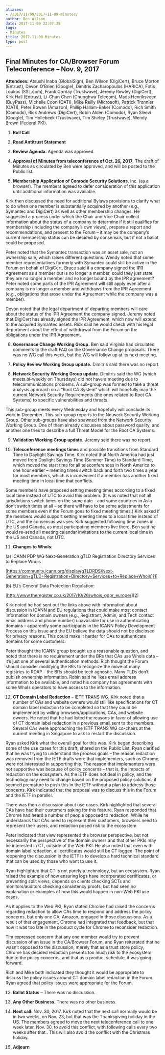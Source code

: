 ```yaml
---
aliases:
- /2017/11/09/2017-11-09-minutes/
author: Ben Wilson
date: 2017-11-09 22:07:38
tags:
- Minutes
title: 2017-11-09 Minutes
type: post
---
```


## Final Minutes for CA/Browser Forum Teleconference – Nov. 9, 2017

**Attendees:** Atsushi Inaba (GlobalSign), Ben Wilson (DigiCert), Bruce Morton (Entrust), Devon O’Brien (Google), Dimitris Zacharopoulos (HARICA), Fotis Loukos (SSL.com), Frank Corday (Trustwave), Jeremy Rowley (DigiCert), Kirk Hall (Entrust), Li-Chun Chen (Chunghwa Telecom), Mads Henriksveen (BuyPass), Michelle Coon (OATI), Mike Reilly (Microsoft), Patrick Tronnier (OATI), Peter Bowen (Amazon), Phillip Hallam-Baker (Comodo), Rich Smith (Comodo), Rick Andrews (DigiCert), Robin Alden (Comodo), Ryan Sleevi (Google), Tim Hollebeek (Trustwave), Tim Shirley (Trustwave), Wendy Brown (Federal PKI).  

1. **Roll Call**

1. **Read Antitrust Statement**

1. **Review Agenda.** Agenda was approved.

1. **Approval of Minutes from teleconference of Oct. 26, 2017**. The draft of Minutes as circulated by Ben were approved, and will be posted to the Public list.

1. **Membership Application of Comodo Security Solutions**, Inc. (as a browser). The members agreed to defer consideration of this application until additional information was available.

Kirk then discussed the need for additional Bylaws provisions to clarify what to do when one member is substantially acquired by another (e.g., Symantec and DigiCert) as well as other membership changes. He suggested a process under which the Chair and Vice Chair collect information about the status of a company to determine if it still qualifies for membership (including the company’s own views), prepare a report and recommendations, and present to the Forum – it may be the company’s current membership status can be decided by consensus, but if not a ballot could be proposed.

Peter noted that the Symantec transaction was an asset sale, not an ownership sale, which raises different questions. Wendy noted that some member representatives formerly with Symantec could still be active in the Forum on behalf of DigiCert. Bruce said if a company signed the IPR Agreement as a member but is no longer a member, could they just state they are no longer a member and no longer bound by the IPR agreement? Peter noted some parts of the IPR Agreement will still apply even after a company is no longer a member and withdraws from the IPR Agreement (e.g., obligations that arose under the Agreement while the company was a member).

Devon noted that the legal department of departing members will care about the status of the IPR Agreement the company signed. Jeremy noted that DigiCert has already signed the IPR Agreement, which now will extend to the acquired Symantec assets. Rick said he would check with his legal department about the effect of withdrawal from the Forum on the obligations under the IPR Agreement.

6. **Governance Change Working Group.** Ben said Virginia had circulated comments to the draft FAQ on the Governance Change proposals. There was no WG call this week, but the WG will follow up at its next meeting.

1. **Policy Review Working Group update.** Dimitris said there was no report.

1. **Network Security Working Group update**. Dimitris said the WG (which meets bi-weekly on Thursdays) did not have a meeting due to telecommunications problems. A sub-group was formed to take a threat analysis approach on a “Root CA System” which will hopefully map the current Network Security Requirements (the ones related to Root CA Systems) to specific vulnerabilities and threats.

This sub-group meets every Wednesday and hopefully will conclude its work in December. This sub-group reports to the Network Security Working Group. Other sub-groups have also spawned from the Network Security Working Group. One of them already discusses about password quality, and another one tries to describe a full Threat Model for the Root CA Systems.

9. **Validation Working Group update.** Jeremy said there was no report.

1. **Teleconference meetings times** and possible transitions from Standard Time to Daylight Savings Time. Kirk noted that North America had just moved from Daylight Savings Time (Summer Time) to Standard Time, which moved the start time for all teleconferences in North America to one hour earlier – meeting times switch back and forth two times a year for most members, which is inconvenient if a member has another fixed meeting time in local time that conflicts.

Some members have proposed setting meeting times according to a fixed local time instead of UTC to avoid this problem. (It was noted that not all jurisdictions switch times on the same date – and some countries in Asia don’t switch times at all – so there will have to be some adjustments for some members even if the Forum goes to fixed meeting times.) Kirk asked if the members would support setting meeting times to a local time instead of UTC, and the consensus was yes. Kirk suggested following time zones in the US and Canada, as most participating members live there. Ben said he would re-send all meeting calendar invitations to the current local time in the US and Canada, not UTC.

11. **Changes to WhoIs**:

(a) ICANN PDP WG Next-Generation gTLD Registration Directory Services to Replace Whois

[https://community.icann.org/display/gTLDRDS/Next-Generation+gTLD+Registration+Directory+Services+to+Replace+Whois][1]

(b) EU’s General Data Protection Regulation:

[http://www.theregister.co.uk/2017/10/26/whois_gdpr_europe/][2]

Kirk noted he had sent out the links above with information about discussion in ICANN and EU regulations that could make most contact information for domain owners (e.g., Registrant, Admin, and Tech contact email address and phone number) unavailable for use in authenticating domains – apparently some participants in the ICANN Policy Development Process on this issue and the EU believe the data should not be disclosed for privacy reasons. This could make it harder for CAs to authenticate domains for some customers.

Peter thought the ICANN group brought up a reasonable question, and noted that there is no requirement under the BRs that CAs use WhoIs data – it’s just one of several authentication methods. Rich thought the Forum should consider modifying the BRs to recognize the move of many registries to RDAP – the BRs should be tech agnostic. Many TLDs don’t publish ownership information. Robin said he likes email address information to be available, and noted his company has agreements with some WhoIs operators to have access to the information.

12. **CT Domain Label Redaction** – IETF TRANS WG. Kirk noted that a number of CAs and website owners would still like specifications for CT domain label redaction to be completed so that they could be implemented by willing browsers/applications, CAs, and website owners. He noted that he had listed the reasons in favor of allowing use of CT domain label redaction in a previous email sent to the members. Several CAs were approaching the IETF TRANS WG co-chairs at the current meeting in Singapore to ask to restart the discussion.

Ryan asked Kirk what the overall goal for this was. Kirk began describing some of the use cases for this draft, shared on the Public List. Ryan clarified that he was trying to understand the process goals – the reason redaction was removed from the IETF drafts were that implementers, such as Chrome, were not interested in supporting this. The reason that implementers were not supportive was because of policy concerns – that is, the impacts of redaction on the ecosystem. As the IETF does not deal in policy, and the technology may need to change based on the proposed policy solutions, it seemed premature to push this in the IETF without a plan to address those concerns. Kirk indicated that the proposal was to discuss this in the Forum and the IETF in parallel.

There was then a discussion about use cases. Kirk highlighted that several CAs have had their customers asking for this feature. Ryan responded that Chrome had heard a number of people opposed to redaction. While he understands that CAs need to represent their customers, browsers need to represent their users, and redaction posed risk to the ecosystem.

Peter indicated that view represented the browser perspective, but not necessarily the perspective of the domain owners and that other PKIs may be interested in CT, outside of the Web PKI. He also noted that even with domain label redaction, all certificates would still be CT logged. The point of reopening the discussion in the IETF is to develop a hard technical standard that can be used by those who want to use it.

Ryan highlighted that CT is not purely a technology, but an ecosystem. Ryan raised the example of how ensuring logs have incorporated certificates, or preventing split views, depends on clients checking SCTs and monitors/auditors checking consistency proofs, but had seen no explanation or examples of how this would happen in non-Web PKI use cases.

As it applies to the Web PKI, Ryan stated Chrome had raised the concerns regarding redaction to allow CAs time to respond and address the policy concerns, but only one CA, Amazon, engaged in those discussions. As a result of that engagement, Chrome had integrated that feedback, but that now it was too late in the product cycle for Chrome to reconsider redaction.

Tim expressed concern that any one member would try to prevent discussion of an issue in the CA/Browser Forum, and Ryan reiterated that he wasn’t opposed to the discussion, merely that as a trust store policy, Chrome has decided redaction presents too much risk to the ecosystem due to the policy concerns, and that as a product schedule, it was going forward.

Rich and Mike both indicated they thought it would be appropriate to discuss the policy issues around CT domain label redaction in the Forum. Ryan agreed that policy issues were appropriate for the Forum.

12. **Ballot Status** – There was no discussion.

01. **Any Other Business**. There was no other business.

01. **Next call**: Nov. 30, 2017. Kirk noted that the next call normally would be in two weeks, on Nov. 23, but that was the Thanksgiving holiday in the US. The members agreed to move the next teleconference call to one week later, Nov. 30, to avoid this conflict, with following calls every two weeks after that.. This will also avoid the conflict with the Christmas holiday.

01. **Adjourn**

[1]: https://clicktime.symantec.com/a/1/VNDBG7_fM8RtS01qLRF2BW9RaxeUgyAh88zn4baBFDo=?d=7uPd4NGrfWTqgKEuLTKFNItE6E9o0ArsA7tUwH3pUbQRebNNWM5to1g4iAqcN6bI5ARI1JmgABRTv1e_On5W37vJNSoHj8OE9P-tKbmODt3cCymRF7fyzjyf9VOIYLUsXInkqJsPjuf0lm5IMgZ0jv3U7qK4Ys2j22cBp8V0kij-JiscxAsIdw_zbVZA6tHzZSQcL-E-mvd1vkyeiUmJuye9YPSzNXFyrX0eqvxYMPT_dbjHvk793N1R9Vv3hGPY21iQGh4lTfpWVK1Zj5tO9I3o7swlm8i4bOBRPNHPaosww8KUd1mqNAJamLfptA1uAqj-YcUS5Ne5XnsW_G0vbxase8NNhE7fGAmuKPk5vnc31pj-k_O-F8Kj0a7ett-3FhwWI_WuRdPrRJYIvdWns72br8TeAxpJ8SjxXOGpDyexZcZY4JzrwP2STweeJrSNm9fCHvyWtfwbCv5B9bmiFBKjiTW1hclM4a0-gq2WnDvK-XvdSoioj4I%3D&u=https%3A%2F%2Fcommunity.icann.org%2Fdisplay%2FgTLDRDS%2FNext-Generation%2BgTLD%2BRegistration%2BDirectory%2BServices%2Bto%2BReplace%2BWhois
[2]: https://clicktime.symantec.com/a/1/5F-IegQJdqiqYDZFC3gVal-CuXH4t2mWZxJvrJi-tn8=?d=7uPd4NGrfWTqgKEuLTKFNItE6E9o0ArsA7tUwH3pUbQRebNNWM5to1g4iAqcN6bI5ARI1JmgABRTv1e_On5W37vJNSoHj8OE9P-tKbmODt3cCymRF7fyzjyf9VOIYLUsXInkqJsPjuf0lm5IMgZ0jv3U7qK4Ys2j22cBp8V0kij-JiscxAsIdw_zbVZA6tHzZSQcL-E-mvd1vkyeiUmJuye9YPSzNXFyrX0eqvxYMPT_dbjHvk793N1R9Vv3hGPY21iQGh4lTfpWVK1Zj5tO9I3o7swlm8i4bOBRPNHPaosww8KUd1mqNAJamLfptA1uAqj-YcUS5Ne5XnsW_G0vbxase8NNhE7fGAmuKPk5vnc31pj-k_O-F8Kj0a7ett-3FhwWI_WuRdPrRJYIvdWns72br8TeAxpJ8SjxXOGpDyexZcZY4JzrwP2STweeJrSNm9fCHvyWtfwbCv5B9bmiFBKjiTW1hclM4a0-gq2WnDvK-XvdSoioj4I%3D&u=http%3A%2F%2Fwww.theregister.co.uk%2F2017%2F10%2F26%2Fwhois_gdpr_europe%2F